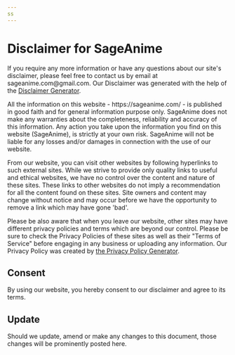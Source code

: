 ```yaml
---
ss
---
```

<h1>Disclaimer for SageAnime</h1>

<p>If you require any more information or have any questions about our site's disclaimer, please feel free to contact us by email at sageanime.com@gmail.com. Our Disclaimer was generated with the help of the <a href="https://www.disclaimergenerator.net/">Disclaimer Generator</a>.</p>

<p>All the information on this website - https://sageanime.com/ - is published in good faith and for general information purpose only. SageAnime does not make any warranties about the completeness, reliability and accuracy of this information. Any action you take upon the information you find on this website (SageAnime), is strictly at your own risk. SageAnime will not be liable for any losses and/or damages in connection with the use of our website.</p>

<p>From our website, you can visit other websites by following hyperlinks to such external sites. While we strive to provide only quality links to useful and ethical websites, we have no control over the content and nature of these sites. These links to other websites do not imply a recommendation for all the content found on these sites. Site owners and content may change without notice and may occur before we have the opportunity to remove a link which may have gone 'bad'.</p>

<p>Please be also aware that when you leave our website, other sites may have different privacy policies and terms which are beyond our control. Please be sure to check the Privacy Policies of these sites as well as their "Terms of Service" before engaging in any business or uploading any information. Our Privacy Policy was created by <a href="https://www.generateprivacypolicy.com/">the Privacy Policy Generator</a>.</p>

<h2>Consent</h2>

<p>By using our website, you hereby consent to our disclaimer and agree to its terms.</p>

<h2>Update</h2>

<p>Should we update, amend or make any changes to this document, those changes will be prominently posted here.</p>
